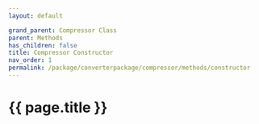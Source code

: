 ```yaml
---
layout: default

grand_parent: Compressor Class
parent: Methods
has_children: false
title: Compressor Constructor
nav_order: 1
permalink: /package/converterpackage/compressor/methods/constructor
---
```

# {{ page.title }}